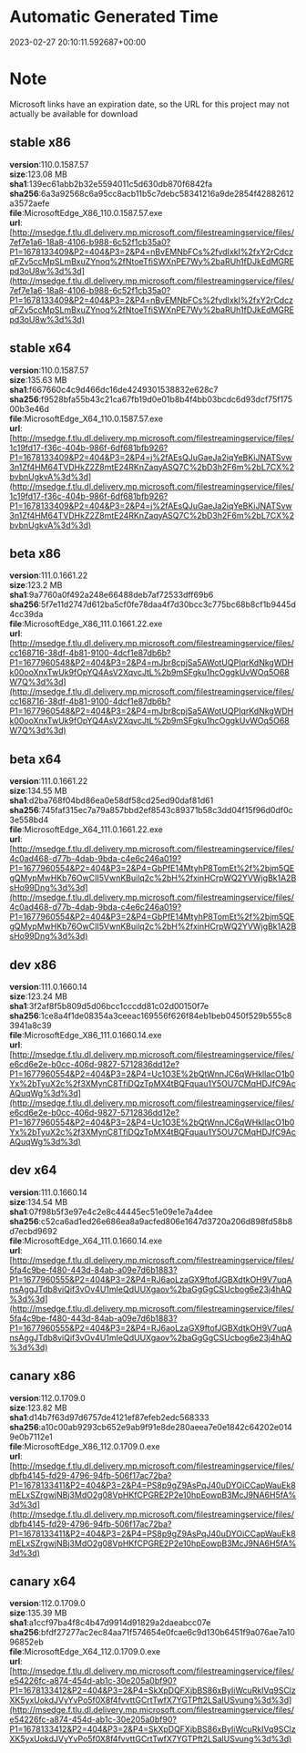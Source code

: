 # Automatic Generated Time
2023-02-27 20:10:11.592687+00:00

# Note
Microsoft links have an expiration date, so the URL for this project may not actually be available for download

## stable x86
**version**:110.0.1587.57  
**size**:123.08 MB  
**sha1**:139ec61abb2b32e5594011c5d630db870f6842fa  
**sha256**:6a3a92568c6a95cc8acb11b5c7debc58341216a9de2854f42882612a3572aefe  
**file**:MicrosoftEdge_X86_110.0.1587.57.exe  
**url**:[http://msedge.f.tlu.dl.delivery.mp.microsoft.com/filestreamingservice/files/7ef7e1a6-18a8-4106-b988-6c52f1cb35a0?P1=1678133409&P2=404&P3=2&P4=nBvEMNbFCs%2fvdIxkI%2fxY2rCdczqFZv5ccMpSLmBxuZYnoq%2fNtoeTfiSWXnPE7Wy%2baRUh1fDJkEdMGREpd3oU8w%3d%3d](http://msedge.f.tlu.dl.delivery.mp.microsoft.com/filestreamingservice/files/7ef7e1a6-18a8-4106-b988-6c52f1cb35a0?P1=1678133409&P2=404&P3=2&P4=nBvEMNbFCs%2fvdIxkI%2fxY2rCdczqFZv5ccMpSLmBxuZYnoq%2fNtoeTfiSWXnPE7Wy%2baRUh1fDJkEdMGREpd3oU8w%3d%3d)  

## stable x64
**version**:110.0.1587.57  
**size**:135.63 MB  
**sha1**:f667660c4c9d466dc16de4249301538832e628c7  
**sha256**:f9528bfa55b43c21ca67fb19d0e01b8b4f4bb03bcdc6d93dcf75f17500b3e46d  
**file**:MicrosoftEdge_X64_110.0.1587.57.exe  
**url**:[http://msedge.f.tlu.dl.delivery.mp.microsoft.com/filestreamingservice/files/1c19fd17-f36c-404b-986f-6df681bfb926?P1=1678133409&P2=404&P3=2&P4=j%2fAEsQJuGaeJa2iqYeBKiJNATSvw3n1Zf4HM64TVDHkZ2Z8mtE24RKnZaqyASQ7C%2bD3h2F6m%2bL7CX%2bvbnUgkvA%3d%3d](http://msedge.f.tlu.dl.delivery.mp.microsoft.com/filestreamingservice/files/1c19fd17-f36c-404b-986f-6df681bfb926?P1=1678133409&P2=404&P3=2&P4=j%2fAEsQJuGaeJa2iqYeBKiJNATSvw3n1Zf4HM64TVDHkZ2Z8mtE24RKnZaqyASQ7C%2bD3h2F6m%2bL7CX%2bvbnUgkvA%3d%3d)  

## beta x86
**version**:111.0.1661.22  
**size**:123.2 MB  
**sha1**:9a7760a0f492a248e66488deb7af72533dff69b6  
**sha256**:5f7e11d2747d612ba5cf0fe78daa4f7d30bcc3c775bc68b8cf1b9445d4cc39da  
**file**:MicrosoftEdge_X86_111.0.1661.22.exe  
**url**:[http://msedge.f.tlu.dl.delivery.mp.microsoft.com/filestreamingservice/files/cc168716-38df-4b81-9100-4dcf1e87db6b?P1=1677960548&P2=404&P3=2&P4=mJbr8cpjSa5AWotUQPIqrKdNkgWDHk00ooXnxTwUk9fOpYQ4AsV2XqvcJtL%2b9mSFgku1hcOggkUvWOq5O68W7Q%3d%3d](http://msedge.f.tlu.dl.delivery.mp.microsoft.com/filestreamingservice/files/cc168716-38df-4b81-9100-4dcf1e87db6b?P1=1677960548&P2=404&P3=2&P4=mJbr8cpjSa5AWotUQPIqrKdNkgWDHk00ooXnxTwUk9fOpYQ4AsV2XqvcJtL%2b9mSFgku1hcOggkUvWOq5O68W7Q%3d%3d)  

## beta x64
**version**:111.0.1661.22  
**size**:134.55 MB  
**sha1**:d2ba768f04bd86ea0e58df58cd25ed90daf81d61  
**sha256**:745faf315ec7a79a857bbd2ef8543c89371b58c3dd04f15f96d0df0c3e558bd4  
**file**:MicrosoftEdge_X64_111.0.1661.22.exe  
**url**:[http://msedge.f.tlu.dl.delivery.mp.microsoft.com/filestreamingservice/files/4c0ad468-d77b-4dab-9bda-c4e6c246a019?P1=1677960554&P2=404&P3=2&P4=GbPfE14MtyhP8TomEt%2f%2bjm5QEgQMypMwHKb76OwCII5VwnKBuilq2c%2bH%2fxinHCrpWQ2YVWjgBk1A2BsHo99Dng%3d%3d](http://msedge.f.tlu.dl.delivery.mp.microsoft.com/filestreamingservice/files/4c0ad468-d77b-4dab-9bda-c4e6c246a019?P1=1677960554&P2=404&P3=2&P4=GbPfE14MtyhP8TomEt%2f%2bjm5QEgQMypMwHKb76OwCII5VwnKBuilq2c%2bH%2fxinHCrpWQ2YVWjgBk1A2BsHo99Dng%3d%3d)  

## dev x86
**version**:111.0.1660.14  
**size**:123.24 MB  
**sha1**:3f2af8f5b809d5d06bcc1cccdd81c02d00150f7e  
**sha256**:1ce8a4f1de08354a3ceeac169556f626f84eb1beb0450f529b555c83941a8c39  
**file**:MicrosoftEdge_X86_111.0.1660.14.exe  
**url**:[http://msedge.f.tlu.dl.delivery.mp.microsoft.com/filestreamingservice/files/e6cd6e2e-b0cc-406d-9827-5712836dd12e?P1=1677960554&P2=404&P3=2&P4=Uc1O3E%2bQtWnnJC6qWHkllacO1b0Yx%2bTyuX2c%2f3XMynC8TfiDQzTpMX4tBQFquau1Y5OU7CMqHDJfC9AcAQuqWg%3d%3d](http://msedge.f.tlu.dl.delivery.mp.microsoft.com/filestreamingservice/files/e6cd6e2e-b0cc-406d-9827-5712836dd12e?P1=1677960554&P2=404&P3=2&P4=Uc1O3E%2bQtWnnJC6qWHkllacO1b0Yx%2bTyuX2c%2f3XMynC8TfiDQzTpMX4tBQFquau1Y5OU7CMqHDJfC9AcAQuqWg%3d%3d)  

## dev x64
**version**:111.0.1660.14  
**size**:134.54 MB  
**sha1**:07f98b5f3e97e4c2e8c44445ec51e09e1e7a4dee  
**sha256**:c52ca6ad1ed26e686ea8a9acfed806e1647d3720a206d898fd58b8d7ecbd9692  
**file**:MicrosoftEdge_X64_111.0.1660.14.exe  
**url**:[http://msedge.f.tlu.dl.delivery.mp.microsoft.com/filestreamingservice/files/5fa4c9be-f480-443d-84ab-a09e7d6b1883?P1=1677960555&P2=404&P3=2&P4=RJ6aoLzaGX9ftofJGBXdtkOH9V7uqAnsAggJTdb8viQif3vOv4U1mIeQdUUXgaov%2baGgGgCSUcbog6e23j4hAQ%3d%3d](http://msedge.f.tlu.dl.delivery.mp.microsoft.com/filestreamingservice/files/5fa4c9be-f480-443d-84ab-a09e7d6b1883?P1=1677960555&P2=404&P3=2&P4=RJ6aoLzaGX9ftofJGBXdtkOH9V7uqAnsAggJTdb8viQif3vOv4U1mIeQdUUXgaov%2baGgGgCSUcbog6e23j4hAQ%3d%3d)  

## canary x86
**version**:112.0.1709.0  
**size**:123.82 MB  
**sha1**:d14b7f63d97d6757de4121ef87efeb2edc568333  
**sha256**:a10c00ab9293cb652e9ab9f91e8de280aeea7e0e1842c64202e0149e0b7112e1  
**file**:MicrosoftEdge_X86_112.0.1709.0.exe  
**url**:[http://msedge.f.tlu.dl.delivery.mp.microsoft.com/filestreamingservice/files/dbfb4145-fd29-4796-94fb-506f17ac72ba?P1=1678133411&P2=404&P3=2&P4=PS8p9gZ9AsPqJ40uDYOiCCapWauEk8mELxSZrgwjNBj3MdO2g08VpHKfCPGRE2P2e10hpEowpB3McJ9NA6H5fA%3d%3d](http://msedge.f.tlu.dl.delivery.mp.microsoft.com/filestreamingservice/files/dbfb4145-fd29-4796-94fb-506f17ac72ba?P1=1678133411&P2=404&P3=2&P4=PS8p9gZ9AsPqJ40uDYOiCCapWauEk8mELxSZrgwjNBj3MdO2g08VpHKfCPGRE2P2e10hpEowpB3McJ9NA6H5fA%3d%3d)  

## canary x64
**version**:112.0.1709.0  
**size**:135.39 MB  
**sha1**:a1ccf97ba4f8c4b47d9914d91829a2daeabcc07e  
**sha256**:bfdf27277ac2ec84aa71f574654e0fcae6c9d130b6451f9a076ae7a1096852eb  
**file**:MicrosoftEdge_X64_112.0.1709.0.exe  
**url**:[http://msedge.f.tlu.dl.delivery.mp.microsoft.com/filestreamingservice/files/e54226fc-a874-454d-ab1c-30e205a0bf90?P1=1678133412&P2=404&P3=2&P4=SkXpDQFXjbBS86xByIiWcuRklVq9SClzXK5yxUokdJVyYvPo5f0X8f4fvvttGCrtTwfX7YGTPft2LSalUSvung%3d%3d](http://msedge.f.tlu.dl.delivery.mp.microsoft.com/filestreamingservice/files/e54226fc-a874-454d-ab1c-30e205a0bf90?P1=1678133412&P2=404&P3=2&P4=SkXpDQFXjbBS86xByIiWcuRklVq9SClzXK5yxUokdJVyYvPo5f0X8f4fvvttGCrtTwfX7YGTPft2LSalUSvung%3d%3d)  

